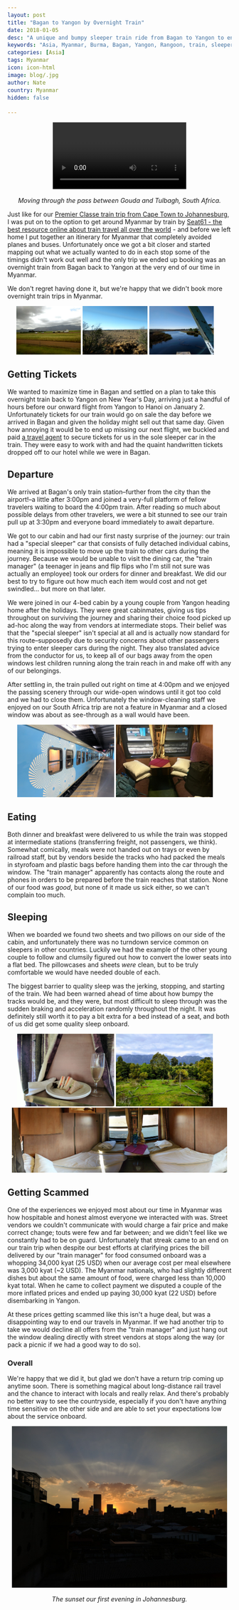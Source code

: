 ```yaml
---
layout: post
title: "Bagan to Yangon by Overnight Train"
date: 2018-01-05
desc: "A unique and bumpy sleeper train ride from Bagan to Yangon to end our time in Myanmar."
keywords: "Asia, Myanmar, Burma, Bagan, Yangon, Rangoon, train, sleeper, What to Do, RTW"
categories: [Asia]
tags: Myanmar
icon: icon-html
image: blog/.jpg
author: Nate
country: Myanmar
hidden: false

---
```


<div style="text-align: center;"><video controls autoplay loop>
  <source src="/static/assets/img/blog/premierMovieSilent.m4v" type="video/mp4">
  <a href="/static/assets/img/blog/premierTrainBend.jpg" target="_blank"><img src="/static/assets/img/blog/premierTrainBend.jpg" style="max-width: calc(100% - 20px);"></a>
</video>
<p><i>Moving through the pass between Gouda and Tulbagh, South Africa.</i></p>
</div>

Just like for our [Premier Classe train trip from Cape Town to Johannesburg](LINK), I was put on to the option to get around Myanmar by train by [Seat61 - the best resource online about train travel all over the world](http://seat61.com/) - and before we left home I put together an itinerary for Myanmar that completely avoided planes and buses. Unfortunately once we got a bit closer and started mapping out what we actually wanted to do in each stop some of the timings didn't work out well and the only trip we ended up booking was an overnight train from Bagan back to Yangon at the very end of our time in Myanmar. 

We don't regret having done it, but we're happy that we didn't book more overnight train trips in Myanmar.

<div style="text-align: center; max-width: calc(100% - 20px);"><a href="/static/assets/img/blog/premierFieldsAnimation.gif" target="_blank"><img src="/static/assets/img/blog/premierFieldsAnimation.gif" width="30%"></a> <a href="/static/assets/img/blog/premierDesertAnimation.gif" target="_blank"><img src="/static/assets/img/blog/premierDesertAnimation.gif" width="30%"></a> <a href="/static/assets/img/blog/premierRiverAnimation.gif" target="_blank"><img src="/static/assets/img/blog/premierRiverAnimation.gif" width="30%"></a></div>

## <i class="fa fa-check-square" aria-hidden="true" style="color:#2495C4;"></i> Getting Tickets

We wanted to maximize time in Bagan and settled on a plan to take this overnight train back to Yangon on New Year's Day, arriving just a handful of hours before our onward flight from Yangon to Hanoi on January 2. Unfortunately tickets for our train would go on sale the day before we arrived in Bagan and given the holiday might sell out that same day. Given how annoying it would be to end up missing our next flight, we buckled and paid [a travel agent](http://www.exoticmyanmartravel.com/) to secure tickets for us in the sole sleeper car in the train. They were easy to work with and had the quaint handwritten tickets dropped off to our hotel while we were in Bagan.

## <i class="fa fa-check-square" aria-hidden="true" style="color:#2495C4;"></i> Departure

We arrived at Bagan's only train station–further from the city than the airport!–a little after 3:00pm and joined a very-full platform of fellow travelers waiting to board the 4:00pm train. After reading so much about possible delays from other travelers, we were a bit stunned to see our train pull up at 3:30pm and everyone board immediately to await departure.

We got to our cabin and had our first nasty surprise of the journey: our train had a "special sleeper" car that consists of fully detached individual cabins, meaning it is impossible to move up the train to other cars during the journey. Because we would be unable to visit the dining car, the "train manager" (a teenager in jeans and flip flips who I'm still not sure was actually an employee) took our orders for dinner and breakfast. We did our best to try to figure out how much each item would cost and not get swindled... but more on that later.

We were joined in our 4-bed cabin by a young couple from Yangon heading home after the holidays. They were great cabinmates, giving us tips throughout on surviving the journey and sharing their choice food picked up ad-hoc along the way from vendors at intermediate stops. Their belief was that the "special sleeper" isn't special at all and is actually now standard for this route–supposedly due to security concerns about other passengers trying to enter sleeper cars during the night. They also translated advice from the conductor for us, to keep all of our bags away from the open windows lest children running along the train reach in and make off with any of our belongings. 

After settling in, the train pulled out right on time at 4:00pm and we enjoyed the passing scenery through our wide-open windows until it got too cold and we had to close them. Unfortunately the window-cleaning staff we enjoyed on our South Africa trip are not a feature in Myanmar and a closed window was about as see-through as a wall would have been.

<div style="text-align: center; max-width: calc(100% - 20px);"><a href="/static/assets/img/blog/premierTrainCapetown.jpg" target="_blank"><img src="/static/assets/img/blog/premierTrainCapetown.jpg" width="45%"></a> <a href="/static/assets/img/blog/premierCabinBackpacks.jpg" target="_blank"><img src="/static/assets/img/blog/premierCabinBackpacks.jpg" width="45%"></a></div>

## <i class="fa fa-check-square" aria-hidden="true" style="color:#2495C4;"></i> Eating

Both dinner and breakfast were delivered to us while the train was stopped at intermediate stations (transferring freight, not passengers, we think). Somewhat comically, meals were not handed out on trays or even by railroad staff, but by vendors beside the tracks who had packed the meals in styrofoam and plastic bags before handing them into the car through the window. The "train manager" apparently has contacts along the route and phones in orders to be prepared before the train reaches that station. None of our food was _good_, but none of it made us sick either, so we can't complain too much.

## <i class="fa fa-check-square" aria-hidden="true" style="color:#2495C4;"></i> Sleeping

When we boarded we found two sheets and two pillows on our side of the cabin, and unfortunately there was no turndown service common on sleepers in other countries. Luckily we had the example of the other young couple to follow and clumsily figured out how to convert the lower seats into a flat bed. The pillowcases and sheets _were_ clean, but to be truly comfortable we would have needed double of each.

The biggest barrier to quality sleep was the jerking, stopping, and starting of the train. We had been warned ahead of time about how bumpy the tracks would be, and they were, but most difficult to sleep through was the sudden braking and acceleration randomly throughout the night. It was definitely still worth it to pay a bit extra for a bed instead of a seat, and both of us did get some quality sleep onboard.

<div style="text-align: center; max-width: calc(100% - 20px);"><a href="/static/assets/img/blog/premierToast.jpg" target="_blank"><img src="/static/assets/img/blog/premierToast.jpg" width="45%"></a> <a href="/static/assets/img/blog/premierMountainScene.jpg" target="_blank"><img src="/static/assets/img/blog/premierMountainScene.jpg" width="45%"></a></div>

<div style="text-align: center;"><a href="/static/assets/img/blog/premierTurnedDownPano.jpg" target="_blank"><img src="/static/assets/img/blog/premierTurnedDownPano.jpg" style="max-width: calc(100% - 20px);"></a></div>

## <i class="fa fa-check-square" aria-hidden="true" style="color:#2495C4;"></i> Getting Scammed

One of the experiences we enjoyed most about our time in Myanmar was how hospitable and honest almost everyone we interacted with was. Street vendors we couldn't communicate with would charge a fair price and make correct change; touts were few and far between; and we didn't feel like we constantly had to be on guard. Unfortunately that streak came to an end on our train trip when despite our best efforts at clarifying prices the bill delivered by our "train manager" for food consumed onboard was a whopping 34,000 kyat (25 USD) when our average cost per meal elsewhere was 3,000 kyat (~2 USD). The Myanmar nationals, who had slightly different dishes but about the same amount of food, were charged less than 10,000 kyat total. When he came to collect payment we disputed a couple of the more inflated prices and ended up paying 30,000 kyat (22 USD) before disembarking in Yangon. 

At these prices getting scammed like this isn't a huge deal, but was a disappointing way to end our travels in Myanmar. If we had another trip to take we would decline all offers from the "train manager" and just hang out the window dealing directly with street vendors at stops along the way (or pack a picnic if we had a good way to do so).

### Overall

We're happy that we did it, but glad we don't have a return trip coming up anytime soon. There is something magical about long-distance rail travel and the chance to interact with locals and really relax. And there's probably no better way to see the countryside, especially if you don't have anything time sensitive on the other side and are able to set your expectations low about the service onboard.

<div style="text-align: center;"><a href="/static/assets/img/blog/premierJoburgSunset.jpg" target="_blank"><img src="/static/assets/img/blog/premierJoburgSunset.jpg" style="max-width: calc(100% - 20px);"></a>
<p><i>The sunset our first evening in Johannesburg.</i></p></div>
<br> 